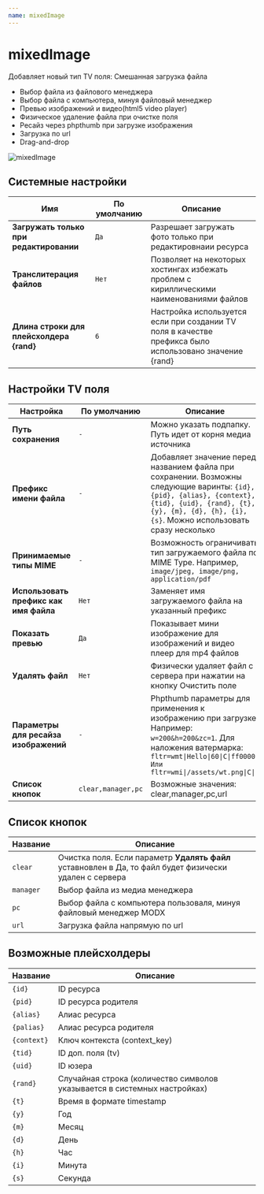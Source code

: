 ```yaml
---
name: mixedImage
---
```

# mixedImage

Добавляет новый тип TV поля: Смешанная загрузка файла

- Выбор файла из файлового менеджера
- Выбор файла с компьютера, минуя файловый менеджер
- Превью изображений и видео(html5 video player)
- Физическое удаление файла при очистке поля
- Ресайз через phpthumb при загрузке изображения
- Загрузка по url
- Drag-and-drop

![mixedImage](https://file.modx.pro/files/1/b/1/1b19540fc2888f0c02879617e55c1039.png)

## Системные настройки

| Имя                                      | По умолчанию | Описание                                                                                               |
| ---------------------------------------- | ------------ | ------------------------------------------------------------------------------------------------------ |
| **Загружать только при редактировании**  | `Да`         | Разрешает загружать фото только при редактировнаии ресурса                                             |
| **Транслитерация файлов**                | `Нет`        | Позволяет на некоторых хостингах избежать проблем с кириллическими наименованиями файлов               |
| **Длина строки для плейсхолдера {rand}** | `6`          | Настройка используется если при создании TV поля в качестве префикса было использовано значение {rand} |

## Настройки TV поля

| Настройка                              | По умолчанию       | Описание                                                                                                                                                                                                            |
| -------------------------------------- | ------------------ | ------------------------------------------------------------------------------------------------------------------------------------------------------------------------------------------------------------------- |
| **Путь сохранения**                    | `-`                | Можно указать подпапку. Путь идет от корня медиа источника                                                                                                                                                          |
| **Префикс имени файла**                | `-`                | Добавляет значение перед названием файла при сохранении. Возможны следующие варинты: `{id}, {pid}, {alias}, {context}, {tid}, {uid}, {rand}, {t}, {y}, {m}, {d}, {h}, {i}, {s}`. Можно использовать сразу несколько |
| **Принимаемые типы MIME**              | `-`                | Возможность ограничивать тип загружаемого файла по MIME Type. Например, `image/jpeg, image/png, application/pdf`                                                                                                    |
| **Использовать префикс как имя файла** | `Нет`              | Заменяет имя загружаемого файла на указанный префикс                                                                                                                                                                |
| **Показать превью**                    | `Да`               | Показывает мини изображение для изображений и видео плеер для mp4 файлов                                                                                                                                            |
| **Удалять файл**                       | `Нет`              | Физически удаляет файл с сервера при нажатии на кнопку Очистить поле                                                                                                                                                |
| **Параметры для ресайза изображений**  | `-`                | Phpthumb параметры для применения к изображению при загрузке. Например: `w=200&h=200&zc=1`. Для наложения ватермарка: `fltr=wmt\|Hello\|60\|C\|ff0000\| Или fltr=wmi\|/assets/wt.png\|C\|`                          |
| **Список кнопок**                      | `clear,manager,pc` | Возможные значения: clear,manager,pc,url                                                                                                                                                                            |

## Список кнопок

| Название  | Описание                                                                                                |
| --------- | ------------------------------------------------------------------------------------------------------- |
| `clear`   | Очистка поля. Если параметр **Удалять файл** уставновлен в Да, то файл будет физически удален с сервера |
| `manager` | Выбор файла из медиа менеджера                                                                          |
| `pc`      | Выбор файла с компьютера пользоваля, минуя файловый менеджер MODX                                       |
| `url`     | Загрузка файла напрямую по url                                                                          |

## Возможные плейсхолдеры

| Название    | Описание                                                                  |
| ----------- | ------------------------------------------------------------------------- |
| `{id}`      | ID ресурса                                                                |
| `{pid}`     | ID ресурса родителя                                                       |
| `{alias}`   | Алиас ресурса                                                             |
| `{palias}`  | Алиас ресурса родителя                                                    |
| `{context}` | Ключ контекста (context_key)                                              |
| `{tid}`     | ID доп. поля (tv)                                                         |
| `{uid}`     | ID юзера                                                                  |
| `{rand}`    | Случайная строка (количество символов указывается в системных настройках) |
| `{t}`       | Время в формате timestamp                                                 |
| `{y}`       | Год                                                                       |
| `{m}`       | Месяц                                                                     |
| `{d}`       | День                                                                      |
| `{h}`       | Час                                                                       |
| `{i}`       | Минута                                                                    |
| `{s}`       | Секунда                                                                   |
